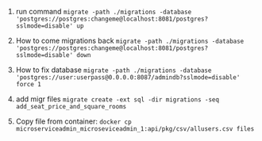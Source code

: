 1. run command
 `migrate -path ./migrations -database 'postgres://postgres:changeme@localhost:8081/postgres?sslmode=disable' up` 

2. How to come migrations back 
 `migrate -path ./migrations -database 'postgres://postgres:changeme@localhost:8081/postgres?sslmode=disable' down` 

3. How to fix database 
`migrate -path ./migrations -database 'postgres://user:userpass@0.0.0.0:8087/admindb?sslmode=disable' force 1 `

4. add migr files
`migrate create -ext sql -dir migrations -seq add_seat_price_and_square_rooms `

5. Copy file from container:
`docker cp microserviceadmin_microseviceadmin_1:api/pkg/csv/allusers.csv files`


